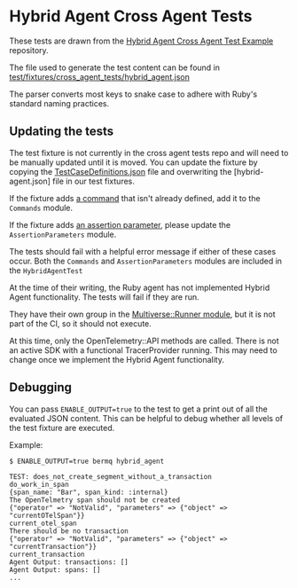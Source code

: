 # Hybrid Agent Cross Agent Tests

These tests are drawn from the [Hybrid Agent Cross Agent Test Example][example] repository.

The file used to generate the test content can be found in [test/fixtures/cross_agent_tests/hybrid_agent.json][fixture]

The parser converts most keys to snake case to adhere with Ruby's standard naming practices.

## Updating the tests

The test fixture is not currently in the cross agent tests repo and will need to be manually updated until it is moved.
You can update the fixture by copying the [TestCaseDefinitions.json][test-cases] file and overwriting the
[hybrid-agent.json] file in our test fixtures.

If the fixture adds [a command][example-commands] that isn't already defined, add it to the `Commands` module.

If the fixture adds [an assertion parameter][example-rules], please update the `AssertionParameters` module.

The tests should fail with a helpful error message if either of these cases occur. Both the `Commands` and
`AssertionParameters` modules are included in the `HybridAgentTest`

At the time of their writing, the Ruby agent has not implemented Hybrid Agent functionality. The tests will fail if they
are run.

They have their own group in the [Multiverse::Runner module][runner], but it is not part of the CI, so it should not
execute.

At this time, only the OpenTelemetry::API methods are called. There is not an active SDK with a functional
TracerProvider running. This may need to change once we implement the Hybrid Agent functionality.

## Debugging

You can pass `ENABLE_OUTPUT=true` to the test to get a print out of all the evaluated JSON content. This can be helpful
to debug whether all levels of the test fixture are executed.

Example:
```shell
$ ENABLE_OUTPUT=true bermq hybrid_agent

TEST: does_not_create_segment_without_a_transaction
do_work_in_span
{span_name: "Bar", span_kind: :internal}
The OpenTelmetry span should not be created
{"operator" => "NotValid", "parameters" => {"object" => "currentOTelSpan"}}
current_otel_span
There should be no transaction
{"operator" => "NotValid", "parameters" => {"object" => "currentTransaction"}}
current_transaction
Agent Output: transactions: []
Agent Output: spans: []
...
```

[example]: https://github.com/nrcventura/HybridAgentCrossAgentTestExample
[example-commands]: https://github.com/nrcventura/HybridAgentCrossAgentTestExample/blob/main/README.md#commands
[example-rules]: https://github.com/nrcventura/HybridAgentCrossAgentTestExample/blob/main/README.md#rules
[test-cases]: https://github.com/nrcventura/HybridAgentCrossAgentTestExample/blob/main/TestCaseDefinitions.json
[fixture]: ../../../fixtures/cross_agent_tests/hybrid_agent.json
[runner]: ../../lib/multiverse/runner.rb
